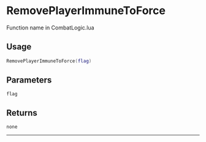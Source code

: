 # RemovePlayerImmuneToForce
Function name in CombatLogic.lua
## Usage
```lua
RemovePlayerImmuneToForce(flag)
```
## Parameters
`flag`
## Returns
`none`

---